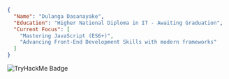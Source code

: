 ```json
{
  "Name": "Dulanga Dasanayake",
  "Education": "Higher National Diploma in IT - Awaiting Graduation",
  "Current Focus": [
    "Mastering JavaScript (ES6+)",
    "Advancing Front-End Development Skills with modern frameworks"
  ]
}
```
<p>
  <img src="https://tryhackme-badges.s3.amazonaws.com/iamdulanga.png" alt="TryHackMe Badge" style="display:inline-block; margin-right: 10px;" />
  <!--<img src="https://cyberdefenders-storage.s3.me-central-1.amazonaws.com/profile-badges/iamdulanga.png" width="300" style="display:inline-block;" />-->
</p>
